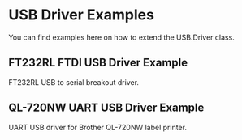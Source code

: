 # USB Driver Examples

You can find examples here on how to extend the USB.Driver class.

## FT232RL FTDI USB Driver Example

FT232RL USB to serial breakout driver.

## QL-720NW UART USB Driver Example

UART USB driver for Brother QL-720NW label printer.
